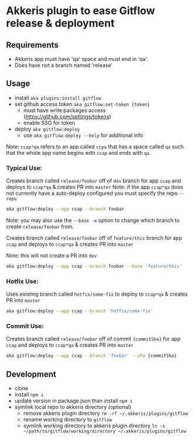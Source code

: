 # Akkeris plugin to ease Gitflow release & deployment

## Requirements

- Akkeris app must have 'qa' space and must end in 'qa'.
- Does have not a branch named 'release'

## Usage

- install `aka plugins:install gitflow`
- set github access token `aka gitflow:set-token {token}`
  - must have write:packages access (https://github.com/settings/tokens)
  - enable SSO for token
- deploy `aka gitflow:deploy`
  - use `aka gitflow:deploy --help` for additional info

Note: `ccap*qa` refers to an app called `ccpa` that has a space called `qa` such that the whole app name begins with `ccap` and ends with `qa`.

### Typical Use:

Creates branch called `release/foobar` off of `dev` branch for app `ccap` and deploys to `ccap*qa` & creates PR into `master`
Note: if the app `ccap*qa` does not currently have a auto-deploy configured you must specify the repo `--repo`

```bash
aka gitflow:deploy --app ccap --branch foobar
```

Note: you may also use the `--base -e` option to change which branch to create `release/foobar` from.

Creates branch called `release/foobar` off of `feature/this` branch for app `ccap` and deploys to `ccap*qa` & creates PR into `master`

Note: this will not create a PR into `dev`

```bash
aka gitflow:deploy --app ccap --branch foobar --base 'feature/this'
```

### Hotfix Use:

Uses existing branch called `hotfix/some-fix` to deploy to `ccap*qa` & creates PR into `master`

```bash
aka gitflow:deploy --app ccap --branch 'hotfix/some-fix'
```

### Commit Use:

Creates branch called `release/foobar` off of commit `{commitSha}` for app `ccap` and deploys to `ccap*qa` & creates PR into `master`

```bash
aka gitflow:deploy --app ccap --branch 'foobar' --sha {commitSha}
```

## Development

- clone
- install `npm i`
- update version in package.json than install `npm i`
- symlink local repo to akkeris directory (optional)
  - remove akkeris plugin directory `rm -rf ~/.akkeris/plugins/gitflow`
  - rename working directory to `gitflow`
  - symlink working directory to akkeris plugin directory `ln -s ~/path/to/gitflow/working/directory ~/.akkeris/plugins/gitflow`
